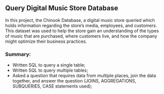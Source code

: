 
## Query Digital Music Store Database
In this project, the Chinook Database, a digital music store queried which holds information regarding the store’s media, employees, and customers. This dataset was used to help the store gain an understanding of the types of music that are purchased, where customers live, and how the company might optimize their business practices. 


### Summary:

- Written SQL to query a single table;
- Written SQL to query multiple tables;
- Asked a question that requires data from multiple places, join the data together, and answer the question (JOINS, AGGREGATIONS, SUBQUERIES, CASE statements used);
